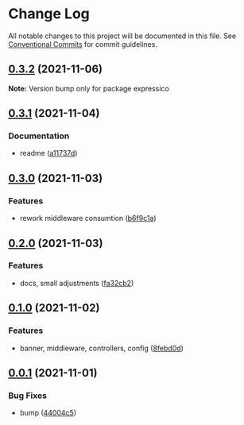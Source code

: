 # Change Log

All notable changes to this project will be documented in this file.
See [Conventional Commits](https://conventionalcommits.org) for commit guidelines.

## [0.3.2](https://github.com/corlogix/reactsmile/compare/expressico@0.3.1...expressico@0.3.2) (2021-11-06)

**Note:** Version bump only for package expressico





## [0.3.1](https://github.com/corlogix/reactsmile/compare/expressico@0.3.0...expressico@0.3.1) (2021-11-04)


### Documentation

* readme ([a11737d](https://github.com/corlogix/reactsmile/commit/a11737d92fc63164066aa901963808bbde0f7bfd))





## [0.3.0](https://github.com/corlogix/reactsmile/compare/expressico@0.2.0...expressico@0.3.0) (2021-11-03)


### Features

* rework middleware consumtion ([b6f9c1a](https://github.com/corlogix/reactsmile/commit/b6f9c1abdc6d3db089fca655fe65df5e175cebfa))





## [0.2.0](https://github.com/corlogix/reactsmile/compare/expressico@0.1.0...expressico@0.2.0) (2021-11-03)


### Features

* docs, small adjustments ([fa32cb2](https://github.com/corlogix/reactsmile/commit/fa32cb269ed5d31743331a172673926ade20fa65))





## [0.1.0](https://github.com/corlogix/reactsmile/compare/expressico@0.0.1...expressico@0.1.0) (2021-11-02)


### Features

* banner, middleware, controllers, config ([8febd0d](https://github.com/corlogix/reactsmile/commit/8febd0d5567c7e5ff79e980509de63b6655d9ea0))





## [0.0.1](https://github.com/corlogix/reactsmile/compare/expressico@0.0.5...expressico@0.0.1) (2021-11-01)


### Bug Fixes

* bump ([44004c5](https://github.com/corlogix/reactsmile/commit/44004c531ccfb5ae72d27ed546a373c6f985a480))
